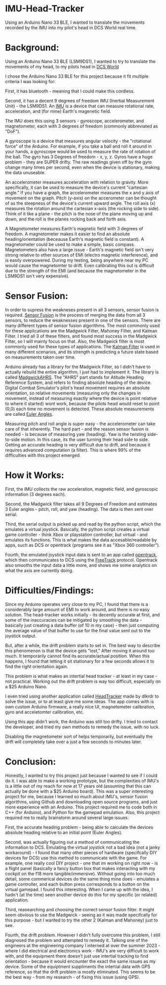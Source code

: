 # IMU-Head-Tracker
Using an Arduino Nano 33 BLE, I wanted to translate the movements recorded by the IMU into my pilot's head in DCS World real time.

# Background:
Using an Arduino Nano 33 BLE (LSM9DS1), I wanted to try to translate the movements of my head, to my pilots head in [DCS World](https://www.digitalcombatsimulator.com/en/)

I chose the Arduino Nano 33 BLE for this project because it fit multiple criteria I was looking for:

First, it has bluetooth - meaning that I could make this cordless. 

Second, it has a decent 9 degrees of freedom IMU (Inertial Measurement Unit) - the LSM9DS1. An [IMU](https://en.wikipedia.org/wiki/Inertial_measurement_unit) is a device that can measure rotational rate, acceleration, and (for mine) Earth's magenetic field. 

The IMU does this using 3 sensors - gyroscope, accelerometer, and magnetometer, each with 3 degrees of freedom (commonly abbreviated as "DoF").

A gyroscope is a device that measures angular velocity - the "rotational force" of the Arduino. For example, if you take a ball and roll it around in your hands, a gyroscope would be used to measure the rate of rotation of the ball.
The gyro has 3 Degrees of freedom - x, y, z. Gyros have a huge problem - they are SUPER drifty. The raw readings given off by the gyro change many times per second, even when the device is stationary, making the data unuseable.

An accelerometer measures acceleration with relation to gravity. More specifically, it can be used to measure the device's current "cartesian angle." If you have a graph, the accelerometer measures the x and y axis of movement on the graph. Pitch (y-axis) on the accerometer can be thought of as the steepness of the device's current upward angle. The roll axis (x) measures the rotation around the cartesian x-axis (the rocking side to side). Think of it like a plane - the pitch is the nose of the plane moving up and down, and the roll is the planes rocking back and forth axis. 

A Magnetometer measures Earth's magnetic field with 3 degrees of freedom. A magnetometer makes it easier to find an absolute heading/orientation (beceause Earth's magnetic field is constant). A magnetometer could be used to make a simple, basic compass. Magnetometers also have a large issue - Earth's magnetic field isn't very strong relative to other sources of EMI (electro magnetic interference), and is easily overpowered. During my testing, being anywhere near my PC would cause the magnetomter to drift. Even calibrating this out is difficult due to the strength of the EMI (and because the magnetometer in the LSM9DS1 isn't very expensive). 


# Sensor Fusion:

In order to supress the weakneses present in all 3 sensors, sensor fusion is required. [Sensor Fusion](https://en.wikipedia.org/wiki/Sensor_fusion) is the process of merging the data from all 3 sensors, to reduce the weaknesses present in one of the sensors.
There are many different types of sensor fusion algorithms. The most commonly used for these applications are the Madgwick Filter, Mahoney Filter, and Kalman Filter. I tried all 3 of these filters, and found most success in the Madgwick Filter, so I will mainly focus on that. Also, the Madgwick filter is most commonly used for these types of applications. The [Kalman Filter](https://en.wikipedia.org/wiki/Kalman_filter) is used in many different scenarios, and its strength is predicting a future state based on measurements taken over time.

Arduino already has a library for the Madgwick Filter, so I didn't have to actually rebuild the entire algorithm, I just had to implement it. The library is called [MadgwickAHRS](https://github.com/arduino-libraries/MadgwickAHRS). The "AHRS" part stands for Atitude Heading Reference System, and refers to finding absolute heading of the device. Digital Combat Simulator's pilot's head movement requires an absolute orientation, so relative movements (measuring only the changes in movement, instead of measuring exactly where the device is point relative to where it started) wont work, because the pilots head would reset to point (0,0) each time no movement is detected. These absolute measurements are called [Euler Angles](https://en.wikipedia.org/wiki/Euler_angles).

Measuring pitch and roll angle is super easy - the accelerometer can take care of that inherently. The hard part - and the reason sensor fusion is needed - is because of measuring yaw (heading). Yaw is the twisting side-to-side motion. In this case, its the user turning their head side to side. Getting an accurate heading is very difficult due to drift, and because it requires advanced computation (a filter). This is where 99% of the difficulties with this project emerged. 

# How it Works:

First, the IMU collects the raw acceleration, magnetic field, and gyroscopic information (3 degrees each). 

Second, the Madgwick filter takes all 9 Degrees of Freedom and estimates 3 Euler angles - pitch, roll, and yaw (heading). The data is then sent over serial. 

Third, the serial output is picked up and read by the python script, which the emulates a virtual joystick. Basically, the python script creates a virtual game controller - think Xbox or playstation controller, but virtual - and emulates its functions. This is what makes the data accesable/readable by apps, such as DCS or opentrack (programs see it as "Xbox 360 controller").

Fourth, the emulated joystick input data is sent to an app called [opentrack](https://github.com/opentrack/opentrack), which then communicates to DCS using the [FreeTrack](https://en.wikipedia.org/wiki/FreeTrack) protocol. Opentrack also smooths the input data a little more, and shows me some analytics on what the axis are currently doing.





# Difficulties/Findings:

Since my Arduino operates very close to my PC, I found that there is a considerably large amount of EMI to work around, and there is no easy solution. The head-tracker works initially - its decently accurate at first, and some of the inaccuracies can be mitigated by smoothing the data - basically just creating a data buffer (of 10 in my case) - then just computing the average value of that buffer to use for the final value sent out to the joystick output. 

But, after a while, the drift problem starts to set in. The best way to describe this phenomenon is that the device gets "lost," After moving it around too much. It temporarily cannot find its accurate/actual position. When this happens, I found that letting it sit stationary for a few seconds allows it to find the right orientation again. 

This problem is what makes an intertial head tracker - at least in my case - not practical. Working out the drift problem is way too difficult, especially on a $25 Arduino Nano.

I even tried using another application called [HeadTracker](https://github.com/dlktdr/HeadTracker) made by dlkrdr to solve the issue, or to at least give me some ideas. The app comes with is own custom Arduino firmware, a really nice UI, magnetometer calibration, gyro and acceletomter calibration, etc. 

Using this app didn't work, the Arduino was still too drifty. I tried to contact the developer, and tried my own methods to remedy the issue, with no luck. 

Disabling the magnetometer sort of helps temporarily, but eventually the drift will completely take over a just a few seconds to minutes later.

# Conclusion:

Honestly, I wanted to try this project just because I wanted to see if I could do it. I was able to make a working prototype, but the complexities of IMU's is a little out of my reach for now at 17 years old (assuming that this can actually be done with a $25 Arduino board). This was a super interesting project for me, because I learned so much about IMU's, sensor fusion algorithms, using Github and downloading open source programs, and just more experience with an Arduino. This project required me to code both in C++ (for Arduino), and Python for the gamepad emulation. Also, this project required me to really brainstorm around several large issues:

First, the accurate heading problem - being able to calculate the devices absolute heading relative to an initial point (Euler Angles). 

Second, was actually figuring out a method of communicating the information to DCS. Emulating the virtual joystick not a bad idea (not a janky workaround) - I found that many other pieces of hardware (specifcally DIY devices for DCS) use this method to communicate with the game. For example, one really cool DIY project - one that im working on right now - is a flight panel (basically a fancy button box that makes interacting with my cockpit on the f18 more tangible/immersive). Without going into too much detail, some commerical devices do the same thing mine does - emulates a game controller, and each button press corresponds to a button on the virtual gamepad. I found this interesting. When I came up with the idea, I hadn't (at the time) seen another device do this for my specific (or related) application.

Third, reasearching and choosing the correct sensor fusion filter. It might seem obvious to use the Madgwick - seeing as it was made specifcally for this purpose - but I wanted to try the other 2 (Kalman and Mahoney) just to see.

Fourth, the drift problem. However I didn't fully overcome this problem, I still diagnosed the problem and attempted to remedy it. Talking one of the engineers at the engineering company I interned at over the summer 2023 - where I did electrical and electronics work - IMU's are very difficult to work with, and the equipment there doesn't just use intertial tracking to find orientation - because it would encounter the exact the same issues as my device. Some of the equiptment suppliments the intertial data with GPS reference, so that the drift problem is mostly eliminated. This seems to be the best way - from my research - of fixing this issue (using GPS). 




